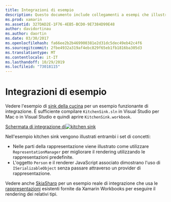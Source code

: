 ```yaml
---
title: Integrazioni di esempio
description: Questo documento include collegamenti a esempi che illustrano le integrazioni Xamarin Workbooks. Gli esempi collegati funzionano con rendering di rappresentazione e SkiaSharp.
ms.prod: xamarin
ms.assetid: 327DAD2E-1F76-4EB5-BCD0-9E7384D99E48
author: davidortinau
ms.author: daortin
ms.date: 03/30/2017
ms.openlocfilehash: fa66ee2b2b469900381e2d31dc5dec49eb42c4f6
ms.sourcegitcommit: 2fbe4932a319af4ebc829f65eb1fb1816ba305d3
ms.translationtype: MT
ms.contentlocale: it-IT
ms.lasthandoff: 10/29/2019
ms.locfileid: "73018115"
---
```

# <a name="sample-integrations"></a>Integrazioni di esempio

Vedere l'esempio di [sink della cucina][KitchenSink] per un esempio funzionante di integrazione. È sufficiente compilare `KitchenSink.sln` in Visual Studio per Mac o in Visual Studio e quindi aprire `KitchenSink.workbook`.

[Schermata di integrazione di![kitchen sink](samples-images/kitchensinkintegrationscreenshot.png)](samples-images/kitchensinkintegrationscreenshot.png#lightbox)

Nell'esempio kitchen sink vengono illustrati entrambi i set di concetti:

* Nelle parti della rappresentazione viene illustrato come utilizzare `RepresentationManager` per migliorare il rendering utilizzando le rappresentazioni predefinite.
* L'oggetto `Person` e il renderer JavaScript associato dimostrano l'uso di `ISerializableObject` senza passare attraverso un provider di rappresentazione.

Vedere anche [SkiaSharp][skiasharp] per un esempio reale di integrazione che usa le [rappresentazioni](~/tools/workbooks/sdk/representations.md) esistenti fornite da Xamarin Workbooks per eseguire il rendering dei relativi tipi.

[KitchenSink]: https://github.com/xamarin/Workbooks/tree/master/SDK/Samples/KitchenSink
[skiasharp]: https://github.com/mono/SkiaSharp/tree/master/source/SkiaSharp.Workbooks
